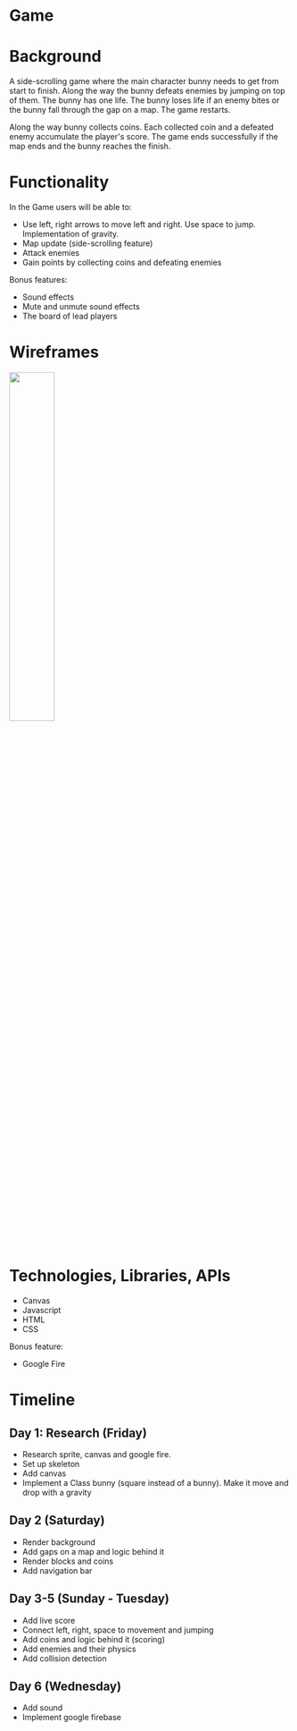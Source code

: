 # Game

# Background
A side-scrolling game where the main character bunny needs to get from start to finish. Along the way the bunny defeats enemies by jumping on top of them. The bunny has one life. The bunny loses life if an enemy bites or the bunny fall through the gap on a map. The game restarts. 

Along the way bunny collects coins. Each collected coin and a defeated enemy accumulate the player's score. The game ends successfully if the map ends and the bunny reaches the finish. 

# Functionality
In the Game users will be able to:
* Use left, right arrows to move left and right. Use space to jump. Implementation of gravity.
* Map update (side-scrolling feature)
* Attack enemies
* Gain points by collecting coins and defeating enemies 

Bonus features:
* Sound effects
* Mute and unmute sound effects
* The board of lead players

# Wireframes
<img src="https://i.postimg.cc/Yqx6CpGk/wireframe.png"  width="40%">
<!-- (https://i.imgur.com/WmzEkKc.png) -->

# Technologies, Libraries, APIs
* Canvas
* Javascript
* HTML
* CSS

Bonus feature:
* Google Fire



# Timeline
## Day 1: Research (Friday)
* Research sprite, canvas and google fire. 
* Set up skeleton
* Add canvas
* Implement a Class bunny (square instead of a bunny). Make it move and drop with a gravity

## Day 2 (Saturday)
* Render background 
* Add gaps on a map and logic behind it
* Render blocks and coins 
* Add navigation bar

## Day 3-5 (Sunday - Tuesday)
* Add live score
* Connect left, right, space to movement and jumping
* Add coins and logic behind it (scoring)
* Add enemies and their physics
* Add collision detection


## Day 6 (Wednesday)
* Add sound 
* Implement google firebase
